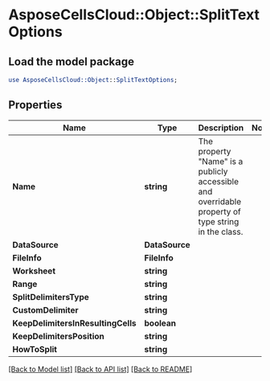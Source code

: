 # AsposeCellsCloud::Object::SplitTextOptions 

## Load the model package
```perl
use AsposeCellsCloud::Object::SplitTextOptions;
```

## Properties
Name | Type | Description | Notes
------------ | ------------- | ------------- | -------------
**Name** | **string** | The property "Name" is a publicly accessible and overridable property of type string in the class. |
**DataSource** | **DataSource** |  |
**FileInfo** | **FileInfo** |  |
**Worksheet** | **string** |  |
**Range** | **string** |  |
**SplitDelimitersType** | **string** |  |
**CustomDelimiter** | **string** |  |
**KeepDelimitersInResultingCells** | **boolean** |  |
**KeepDelimitersPosition** | **string** |  |
**HowToSplit** | **string** |  |  

[[Back to Model list]](../README.md#documentation-for-models) [[Back to API list]](../README.md#documentation-for-api-endpoints) [[Back to README]](../README.md)

